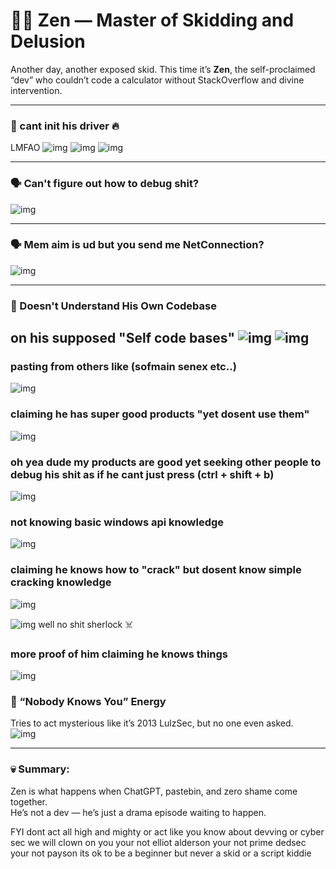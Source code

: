 # 🧘‍♂️ Zen — Master of Skidding and Delusion

Another day, another exposed skid. This time it’s **Zen**, the self-proclaimed “dev” who couldn’t code a calculator without StackOverflow and divine intervention.

---

### 🤡 cant init his driver 🔥
LMFAO
![img](1.png)
![img](2.png)
![img](3.png)

---

### 🗣️ Can't figure out how to debug shit?
![img](4.png)

---

### 🗣️ Mem aim is ud but you send me NetConnection?
![img](11.png)

---

### 🧠 Doesn't Understand His Own Codebase  
on his supposed "Self code bases"
![img](6.png)
![img](7.png)
---
### pasting from others like (sofmain senex etc..)
![img](6.png)


### claiming he has super good products "yet dosent use them"
![img](cantdebugpt2.png)


### oh yea dude my products are good yet seeking other people to debug his shit as if he cant just press (ctrl + shift + b)
![img](cantdebug.png)


### not knowing basic windows api knowledge 
![img](9.png)


### claiming he knows how to "crack" but dosent know simple cracking knowledge
![img](12.png)

![img](13.png) well no shit sherlock ☠️


### more proof of him claiming he knows things
![img](14.png)





### 🚫 “Nobody Knows You” Energy  
Tries to act mysterious like it’s 2013 LulzSec, but no one even asked.  
![img](zen_unknown.png)




---

### 💀 Summary:  
Zen is what happens when ChatGPT, pastebin, and zero shame come together.  
He’s not a dev — he’s just a drama episode waiting to happen. 

FYI 
dont act all high and mighty or act like you know about devving or cyber sec we will clown on you your not elliot alderson your not prime dedsec your not payson  its ok to be a beginner but never a skid or a script kiddie
